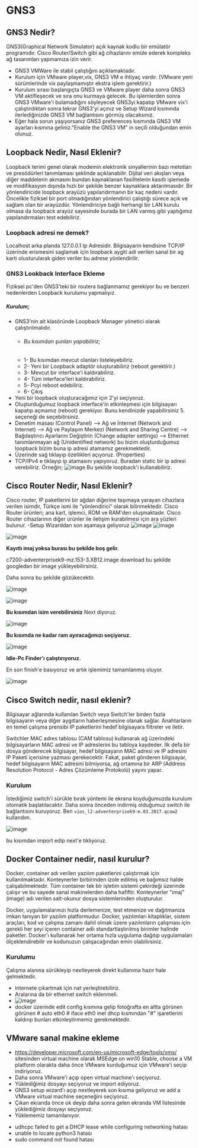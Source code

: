 # GNS3


## GNS3 Nedir?
GNS3(Graphical Network Simulator) açık kaynak kodlu bir emülatör  programıdır. Cisco Router/Switch gibi ağ cihazlarını emüle ederek kompleks ağ tasarımları yapmamıza izin verir.
-  GNS3 VMWare ile stabil çalıştığını açıklamaktadır.
-  Kurulum için VMware player,vix, GNS3 VM e ihtiyaç vardır. (VMware yeni sürümlerinde vix paylaşmamıştır ekstra işlem gerektirir.)
-  Kurulum sırası başlangıçta GNS3 ve VMware player daha sonra GNS3 VM aktifleşecek ve sıra onu kurmaya gelecek. Bu işlemlerden sonra GNS3 VMware'i bulamadığını söyleyecek GNS3yi kapatıp VMware vix'i çalıştırdıktan sonra tekrar GNS3'yi açınız ve Setup Wizard kısmında ilerlediğinizde GNS3 VM bağlantısını görmüş olacaksınız.
-  Eğer hala sorun yaşıyorsanız GNS3 preferences kısmında GNS3 VM ayarları kısmına geliniz."Enable the GNS3 VM" in seçili olduğundan emin olunuz.

## Loopback Nedir, Nasıl Eklenir?
 
 Loopback terimi genel olarak modemin elektronik sinyallerinin bazı metotları ve presödürleri tanımlaması şeklinde açıklanabilir. Dijital veri akışları veya diğer maddelerin akmasını bundan kaynaklanan fasilitelerin kasıtlı işlemede ve modifikasyon dışında hızlı bir şekilde benzer kaynaklara aktarılmasıdır.
 Bir yönlendiricide loopback arayüzü yapılandırmanın bir kaç nedeni vardır. Öncelikle fiziksel bir port olmadığından yönlendirici çalıştığı sürece açık ve sağlam olan bir arayüzdür. Yönlendiriciye bağlı herhangi bir LAN kurulu olmasa da loopback arayüz sayesinde burada bir LAN varmış gibi yaptığımız yapılandırmaları test edebiliriz. 
 
 ### Loopback adresi ne demek?
Localhost arka planda 127.0.0.1 Ip Adresidir. Bilgisayarin kendisine TCP/IP üzerinde erismesini saglamak için loopback aygiti adi verilen sanal bir ag karti olusturularak giden veriler bu adrese yönlendirilir.

### GNS3 Lookback Interface Ekleme
 Fiziksel pc'den GNS3'teki bir routera bağlanmamız gerekiyor bu ve benzeri nedenlerden Loopback kurulumu yapmalıyız. 
##### Kurulum;
 - GNS3'nin alt klasöründe Loopback Manager yönetici olarak çalıştırılmalıdır.
   - ###### Bu kısımdan şunları yapabiliriz;
   - 1- Bu kısımdan mevcut olanları listeleyebiliriz.
   - 2- Yeni bir Loopback adaptör oluşturabiliriz (reboot gerektirir.)
   - 3- Mevcut bir interface'i kaldırabiliriz.
   - 4- Tüm interface'leri kaldırabiliriz.
   - 5- Pcyi reboot edebiliriz.
   - 6- Çıkış
- Yeni bir loopback oluşturacağımız için 2'yi seçiyoruz.
- Oluşturduğumuz loopback interface'in etkinleşmesi için bilgisayarı kapatıp açmamız (reboot) gerekiyor. Bunu kendinizde yapabilirsiniz 5. seçeneği de seçebilirsiniz.
- Denetim masası (Control Panel) --> Ağ ve İnternet (Network and Internet) --> Ağ ve Paylaşım Merkezi (Network and Sharing Centre) --> Bağdaştırıcı Ayarlarını Değiştirin (Change adapter settings) --> Ethernet tanımlanmayan ağ (Unidentified network) bu bizim oluşturduğumuz loopback bizim buna ip adresi atamamız gerekmektedir.
- Üzerinde sağ tıklayıp özellikleri açıyoruz. (Properties)
- TCP/IPv4 e tıklayıp ip atamasını yapıyoruz. Buradan static bir ip adresi verebiliriz. Örneğin;
 ![image](https://user-images.githubusercontent.com/45692102/127765481-ddeea883-659e-4b1b-84a9-44cbcd8b8786.png)
Bu şekilde loopback'i kullanabiliriz.
 
 
 ## Cisco Router Nedir, Nasıl Eklenir?
 Cisco router, IP paketlerini bir ağdan diğerine taşımaya yarayan cihazlara verilen isimdir, Türkçe ismi ile “yönlendirici” olarak bilinmektedir. Cisco Router ürünleri; ana kart, işlemci, ROM ve RAM'den oluşmaktadır. Cisco Router cihazlarının diğer ürünler ile iletişim kurabilmesi için ara yüzleri bulunur.
 -Setup Wizarddan son aşamaya geliyoruz
 ![image](https://user-images.githubusercontent.com/45692102/127766096-03ce7b53-5348-4eea-a134-0b0c5230a768.png)
![image](https://user-images.githubusercontent.com/45692102/127766116-1d05ffc0-f7fe-4380-85ed-49db8a999f7b.png)

![image](https://user-images.githubusercontent.com/45692102/127766136-e71d5fc4-93a3-4e73-882c-dea3d4302c82.png)

**Kayıtlı imaj yoksa burası bu şekilde boş gelir.**

c7200-adventerprisek9-mz.153-3.XB12.image download bu şekilde googledan bir image yükleyebilirsiniz.

Daha sonra bu şekilde gözükecektir.

![image](https://user-images.githubusercontent.com/45692102/127766293-d44122b0-91f5-48fa-b2b7-142e026aaf15.png)

![image](https://user-images.githubusercontent.com/45692102/127766335-a6a5568d-af15-47a0-9cb4-80ea4aca1743.png)

**Bu kısımdan isim verebilirsiniz** Next diyoruz.

![image](https://user-images.githubusercontent.com/45692102/127766360-768048b9-1a22-49b7-9d9d-14c7fd7769ff.png)

**Bu kısımda ne kadar ram ayıracağımızı seçiyoruz.**

![image](https://user-images.githubusercontent.com/45692102/127766412-3ee7f997-8051-47ca-a713-ecc6d7f722fa.png)

**Idle-Pc Finder'ı çalıştırıyoruz.**

En son finish'e basıyoruz ve artık işlemimiz tamamlanmış oluyor.

![image](https://user-images.githubusercontent.com/45692102/127766465-d0c789c5-a339-4a65-ae28-ff54dcc6228d.png)

## Cisco Switch nedir, nasıl eklenir?
 Bilgisayar ağlarında kullanılan Switch veya Switch'ler birden fazla bilgisayarın veya diğer aygıtların haberleşmesine olanak sağlar. Anahtarların en temel çalışma prensibi IP paketlerini hedef bilgisayara filtreler ve iletir.

Switchler MAC adres tablosu (CAM tablosu) kullanarak ağ üzerindeki bilgisayarların MAC adresi ve IP adreslerini bu tabloya kaydeder. İlk defa bir dosya gönderecek bilgisayar, hedef bilgisayarın MAC adresi ve IP adresini IP Paketi içerisine yazması gerekecektir. Fakat, paket gönderen bilgisayar, hedef bilgisayarın MAC adresini bilmiyorsa, ağ ortamına bir ARP (Address Resolution Protocol - Adres Çözümleme Protokolü) yayını yapar.

### Kurulum

İstediğimiz switch'i sürükle bırak yöntemi ile ekrana koyduğumuzda kurulum otomatik başlatılacaktır. Daha sonra önceden indirmiş olduğumuz switch ile bağlantısını kuruyoruz.
Ben ```` vios_l2-adventerprisek9-m.03.2017.qcow2 ```` kullandım.

![image](https://user-images.githubusercontent.com/45692102/127780670-404f59ec-9d10-4c5d-9ca5-f6be2c7ea4db.png)


bu kısımdan import edip next'e tıklıyoruz.

## Docker Container nedir, nasıl kurulur?

Docker, container adı verilen yazılım paketlerini çalıştırmak için kullanılmaktadır. Konteynerler birbirinden izole edilmiş ve bağımsız halde çalışabilmektedir. Tüm container tek bir işletim sistemi çekirdeği üzerinde çalışır ve bu sayede sanal makinelerden daha hafiftir. Konteynerler "imaj" (image) adı verilen salt-okunur dosya sistemlerinden oluşturulur.

Docker, uygulamalarınızı hızla derlemenize, test etmenize ve dağıtmanıza imkan tanıyan bir yazılım platformudur. Docker, yazılımları kitaplıklar, sistem araçları, kod ve çalışma zamanı dahil olmak üzere yazılımların çalışması için gerekli her şeyi içeren container adlı standartlaştırılmış birimler halinde paketler. Docker'ı kullanarak her ortama hızla uygulama dağıtıp uygulamaları ölçeklendirebilir ve kodunuzun çalışacağından emin olabilirsiniz.

### Kurulumu
 Çalışma alanına sürükleyip nextleyerek direkt kullanıma hazır hale gelmektedir.
 
 - internete çıkartmak için nat yerleştirebiliriz.
 - Aralarına da bir ethernet switch eklenmeli.
 - ![image](https://user-images.githubusercontent.com/45692102/127781067-920b7e0f-29f7-4783-99e2-4c3fcc99b76a.png)
- docker üzerinde edit config kısmına gelip fotoğrafta en altta görünen görünen # auto eth0 # iface eth0 inet dhcp kısmından "#" işaretlerini kaldırıp bunları etkinleştirmemiz gerekmektedir.

## VMware sanal makine ekleme

- https://developer.microsoft.com/en-us/microsoft-edge/tools/vms/ sitesinden virtual machine olarak MSEdge on win10 Stable, choose a VM platform olarakta daha önce VMware kurduğumuz için VMware'i seçip indiriyoruz.
- Daha sonra VMware'i açıp open virtual machine'ı seçiyoruz.
- Yüklediğimiz dosyayı seçiyoruz ve import ediyoruz.
- GNS3 setup wizard'ı açıp nextleyerek son kısıma geliyoruz ve add a VMware virtual machine seçeneğini seçiyoruz.
- Çıkan ekranda önce ok deyip daha sonra gelen ekranda VM listesinde yüklediğimiz dosyayı seçiyoruz.
- Yüklememiz tamamlanıyor.

* udhcpc failed to get a DHCP lease while configuring networking hatası
* unable to locate python3 hatası
* sudo command not found hatası







